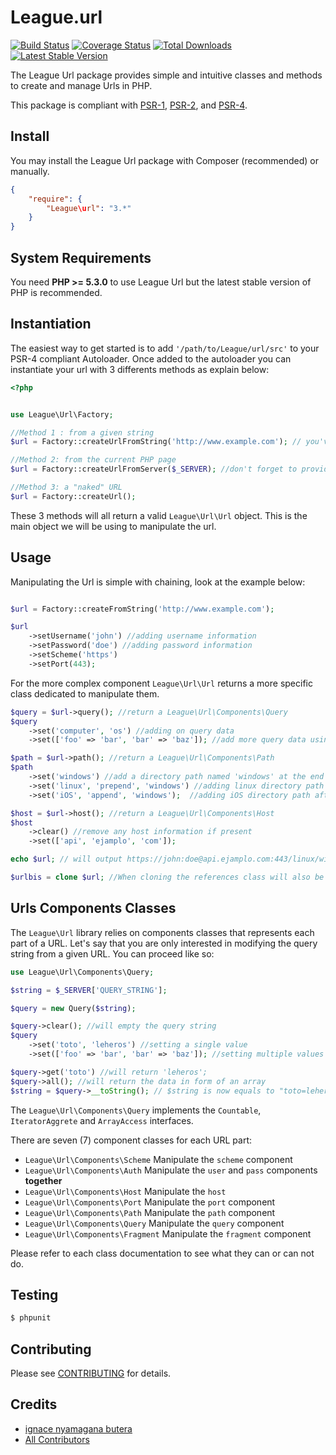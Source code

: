 League.url
======

[![Build Status](https://travis-ci.org/thephpleague/url.png?branch=master)](https://travis-ci.org/thephpleague/url)
[![Coverage Status](https://coveralls.io/repos/thephpleague/url/badge.png)](https://coveralls.io/r/thephpleague/url)
[![Total Downloads](https://poser.pugx.org/league/url/downloads.png)](https://packagist.org/packages/league/url)
[![Latest Stable Version](https://poser.pugx.org/league/url/v/stable.png)](https://packagist.org/packages/league/url)

The League Url package provides simple and intuitive classes and methods to create and manage Urls in PHP. 

This package is compliant with [PSR-1][], [PSR-2][], and [PSR-4][].

[PSR-4]: https://github.com/php-fig/fig-standards/blob/master/accepted/PSR-4-autoloader.md
[PSR-1]: https://github.com/php-fig/fig-standards/blob/master/accepted/PSR-1-basic-coding-standard.md
[PSR-2]: https://github.com/php-fig/fig-standards/blob/master/accepted/PSR-2-coding-style-guide.md

Install
-------

You may install the League Url package with Composer (recommended) or manually.

```json
{
    "require": {
        "League\url": "3.*"
    }
}
```


System Requirements
-------

You need **PHP >= 5.3.0** to use League Url but the latest stable version of PHP is recommended.

Instantiation
-------

The easiest way to get started is to add `'/path/to/League/url/src'` to your PSR-4 compliant Autoloader. Once added to the autoloader you can instantiate your url with 3 differents methods as explain below:

```php
<?php


use League\Url\Factory;

//Method 1 : from a given string
$url = Factory::createUrlFromString('http://www.example.com'); // you've created a new Url object from this string 

//Method 2: from the current PHP page
$url = Factory::createUrlFromServer($_SERVER); //don't forget to provide the $_SERVER array

//Method 3: a "naked" URL
$url = Factory::createUrl();
```

These 3 methods will all return a valid `League\Url\Url` object. This is the main object we will be using to manipulate the url.


Usage
-------

Manipulating the Url is simple with chaining, look at the example below:

```php

$url = Factory::createFromString('http://www.example.com');

$url
    ->setUsername('john') //adding username information
    ->setPassword('doe') //adding password information
    ->setScheme('https')
    ->setPort(443);
```
For the more complex component `League\Url\Url` returns a more specific class dedicated to manipulate them.

```php
$query = $url->query(); //return a League\Url\Components\Query
$query
    ->set('computer', 'os') //adding on query data
    ->set(['foo' => 'bar', 'bar' => 'baz']); //add more query data using an array

$path = $url->path(); //return a League\Url\Components\Path
$path
    ->set('windows') //add a directory path named 'windows' at the end of the URL path
    ->set('linux', 'prepend', 'windows') //adding linux directory path before 'window'
    ->set('iOS', 'append', 'windows');  //adding iOS directory path after 'window'

$host = $url->host(); //return a League\Url\Components\Host
$host
    ->clear() //remove any host information if present
    ->set(['api', 'ejamplo', 'com']);

echo $url; // will output https://john:doe@api.ejamplo.com:443/linux/windows/iOS?computer=os&foo=bar&bar=baz

$urlbis = clone $url; //When cloning the references class will also be clone to dereference the 2 classes.

```

Urls Components Classes
-------

The `League\Url` library relies on components classes that represents each part of a URL. 
Let's say that you are only interested in modifying the query string from a given URL. 
You can proceed like so:

```php 
use League\Url\Components\Query;

$string = $_SERVER['QUERY_STRING'];

$query = new Query($string);

$query->clear(); //will empty the query string
$query
    ->set('toto', 'leheros') //setting a single value
    ->set(['foo' => 'bar', 'bar' => 'baz']); //setting multiple values using an array or another Query instance

$query->get('toto') //will return 'leheros';
$query->all(); //will return the data in form of an array
$string = $query->__toString(); // $string is now equals to "toto=leheros&foo=bar&bar=baz"

```
The `League\Url\Components\Query` implements the `Countable`, `IteratorAggrete` and `ArrayAccess` interfaces.

There are seven (7) component classes for each URL part:

* `League\Url\Components\Scheme` Manipulate the `scheme` component
* `League\Url\Components\Auth` Manipulate the `user` and `pass` components **together**
* `League\Url\Components\Host` Manipulate the `host`
* `League\Url\Components\Port`  Manipulate the `port` component
* `League\Url\Components\Path` Manipulate the `path` component
* `League\Url\Components\Query`  Manipulate the `query` component
* `League\Url\Components\Fragment`  Manipulate the `fragment` component

Please refer to each class documentation to see what they can or can not do.

Testing
-------

``` bash
$ phpunit
```

Contributing
-------

Please see [CONTRIBUTING](https://github.com/thephpleague/url/blob/master/CONTRIBUTING.md) for details.

Credits
-------

- [ignace nyamagana butera](https://github.com/nyamsprod)
- [All Contributors](https://github.com/thephpleague/url/graphs/contributors)